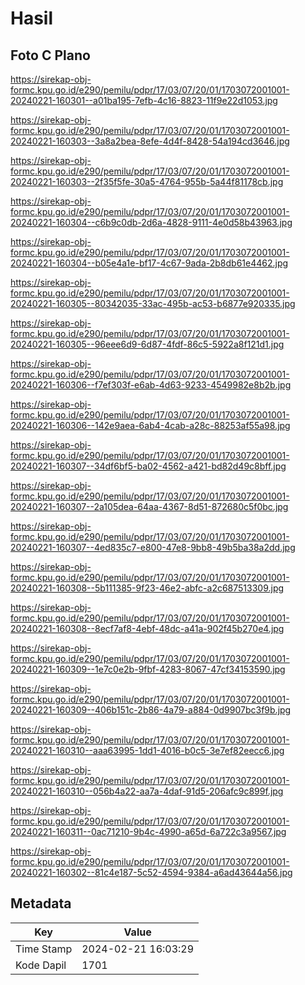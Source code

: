 # Hasil

## Foto C Plano

https://sirekap-obj-formc.kpu.go.id/e290/pemilu/pdpr/17/03/07/20/01/1703072001001-20240221-160301--a01ba195-7efb-4c16-8823-11f9e22d1053.jpg

https://sirekap-obj-formc.kpu.go.id/e290/pemilu/pdpr/17/03/07/20/01/1703072001001-20240221-160303--3a8a2bea-8efe-4d4f-8428-54a194cd3646.jpg

https://sirekap-obj-formc.kpu.go.id/e290/pemilu/pdpr/17/03/07/20/01/1703072001001-20240221-160303--2f35f5fe-30a5-4764-955b-5a44f81178cb.jpg

https://sirekap-obj-formc.kpu.go.id/e290/pemilu/pdpr/17/03/07/20/01/1703072001001-20240221-160304--c6b9c0db-2d6a-4828-9111-4e0d58b43963.jpg

https://sirekap-obj-formc.kpu.go.id/e290/pemilu/pdpr/17/03/07/20/01/1703072001001-20240221-160304--b05e4a1e-bf17-4c67-9ada-2b8db61e4462.jpg

https://sirekap-obj-formc.kpu.go.id/e290/pemilu/pdpr/17/03/07/20/01/1703072001001-20240221-160305--80342035-33ac-495b-ac53-b6877e920335.jpg

https://sirekap-obj-formc.kpu.go.id/e290/pemilu/pdpr/17/03/07/20/01/1703072001001-20240221-160305--96eee6d9-6d87-4fdf-86c5-5922a8f121d1.jpg

https://sirekap-obj-formc.kpu.go.id/e290/pemilu/pdpr/17/03/07/20/01/1703072001001-20240221-160306--f7ef303f-e6ab-4d63-9233-4549982e8b2b.jpg

https://sirekap-obj-formc.kpu.go.id/e290/pemilu/pdpr/17/03/07/20/01/1703072001001-20240221-160306--142e9aea-6ab4-4cab-a28c-88253af55a98.jpg

https://sirekap-obj-formc.kpu.go.id/e290/pemilu/pdpr/17/03/07/20/01/1703072001001-20240221-160307--34df6bf5-ba02-4562-a421-bd82d49c8bff.jpg

https://sirekap-obj-formc.kpu.go.id/e290/pemilu/pdpr/17/03/07/20/01/1703072001001-20240221-160307--2a105dea-64aa-4367-8d51-872680c5f0bc.jpg

https://sirekap-obj-formc.kpu.go.id/e290/pemilu/pdpr/17/03/07/20/01/1703072001001-20240221-160307--4ed835c7-e800-47e8-9bb8-49b5ba38a2dd.jpg

https://sirekap-obj-formc.kpu.go.id/e290/pemilu/pdpr/17/03/07/20/01/1703072001001-20240221-160308--5b111385-9f23-46e2-abfc-a2c687513309.jpg

https://sirekap-obj-formc.kpu.go.id/e290/pemilu/pdpr/17/03/07/20/01/1703072001001-20240221-160308--8ecf7af8-4ebf-48dc-a41a-902f45b270e4.jpg

https://sirekap-obj-formc.kpu.go.id/e290/pemilu/pdpr/17/03/07/20/01/1703072001001-20240221-160309--1e7c0e2b-9fbf-4283-8067-47cf34153590.jpg

https://sirekap-obj-formc.kpu.go.id/e290/pemilu/pdpr/17/03/07/20/01/1703072001001-20240221-160309--406b151c-2b86-4a79-a884-0d9907bc3f9b.jpg

https://sirekap-obj-formc.kpu.go.id/e290/pemilu/pdpr/17/03/07/20/01/1703072001001-20240221-160310--aaa63995-1dd1-4016-b0c5-3e7ef82eecc6.jpg

https://sirekap-obj-formc.kpu.go.id/e290/pemilu/pdpr/17/03/07/20/01/1703072001001-20240221-160310--056b4a22-aa7a-4daf-91d5-206afc9c899f.jpg

https://sirekap-obj-formc.kpu.go.id/e290/pemilu/pdpr/17/03/07/20/01/1703072001001-20240221-160311--0ac71210-9b4c-4990-a65d-6a722c3a9567.jpg

https://sirekap-obj-formc.kpu.go.id/e290/pemilu/pdpr/17/03/07/20/01/1703072001001-20240221-160302--81c4e187-5c52-4594-9384-a6ad43644a56.jpg


## Metadata

| Key        | Value               |
| ---------- | ------------------- |
| Time Stamp | 2024-02-21 16:03:29 |
| Kode Dapil | 1701                |



